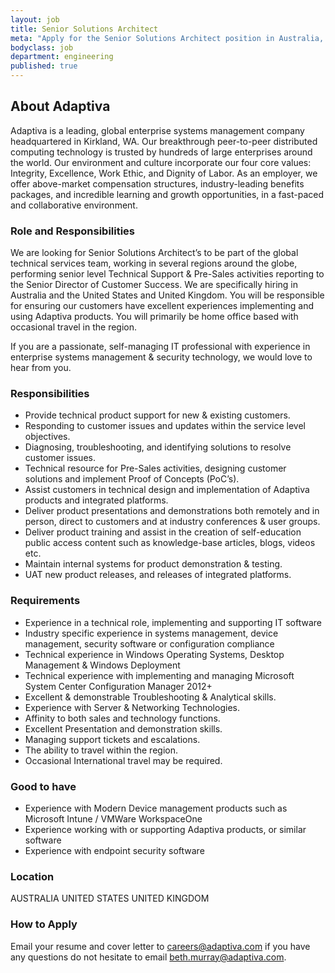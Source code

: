 ```yaml
---
layout: job
title: Senior Solutions Architect
meta: "Apply for the Senior Solutions Architect position in Australia, UK and US"
bodyclass: job
department: engineering
published: true
---
```


## About Adaptiva
Adaptiva is a leading, global enterprise systems management company headquartered in Kirkland, WA. Our breakthrough peer-to-peer distributed computing technology is trusted by hundreds of large enterprises around the world. Our environment and culture incorporate our four core values: Integrity, Excellence, Work Ethic, and Dignity of Labor. As an employer, we offer above-market compensation structures, industry-leading benefits packages, and incredible learning and growth opportunities, in a fast-paced and collaborative environment.


### Role and Responsibilities
We are looking for Senior Solutions Architect’s to be part of the global technical services team, working in several regions around the globe, performing senior level Technical Support & Pre-Sales activities reporting to the Senior Director of Customer Success. We are specifically hiring in Australia and the United States and United Kingdom. You will be responsible for ensuring our customers have excellent experiences implementing and using Adaptiva products. You will primarily be home office based with occasional travel in the region.

If you are a passionate, self-managing IT professional with experience in enterprise systems management & security technology, we would love to hear from you.

 
### Responsibilities
* Provide technical product support for new & existing customers.
* Responding to customer issues and updates within the service level objectives.
* Diagnosing, troubleshooting, and identifying solutions to resolve customer issues.
* Technical resource for Pre-Sales activities, designing customer solutions and implement Proof of Concepts (PoC’s).
* Assist customers in technical design and implementation of Adaptiva products and integrated platforms.
* Deliver product presentations and demonstrations both remotely and in person, direct to customers and at industry conferences & user groups.
* Deliver product training and assist in the creation of self-education public access content such as knowledge-base articles, blogs, videos etc.
* Maintain internal systems for product demonstration & testing.
* UAT new product releases, and releases of integrated platforms.


### Requirements
* Experience in a technical role, implementing and supporting IT software
* Industry specific experience in systems management, device management, security software or configuration compliance
* Technical experience in Windows Operating Systems, Desktop Management & Windows Deployment
* Technical experience with implementing and managing Microsoft System Center Configuration Manager 2012+
* Excellent & demonstrable Troubleshooting & Analytical skills.
* Experience with Server & Networking Technologies.
* Affinity to both sales and technology functions.
* Excellent Presentation and demonstration skills.
* Managing support tickets and escalations.
* The ability to travel within the region.
* Occasional International travel may be required.

### Good to have
* Experience with Modern Device management products such as Microsoft Intune / VMWare WorkspaceOne
* Experience working with or supporting Adaptiva products, or similar software
* Experience with endpoint security software

### Location
AUSTRALIA UNITED STATES UNITED KINGDOM

### How to Apply
Email your resume and cover letter to <a href="mailto:careers@adaptiva.com">careers@adaptiva.com</a> if you have any questions do not hesitate to email <a href="mailto:beth.murray@adaptiva.com">beth.murray@adaptiva.com</a>.